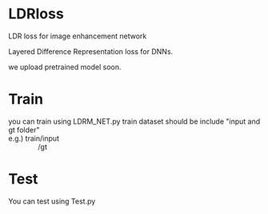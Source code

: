 # LDRloss
LDR loss for image enhancement network

Layered Difference Representation loss for DNNs. 

we upload pretrained model soon. 

# Train
you can train using LDRM_NET.py
train dataset should be include "input and gt folder" <br/>
e.g.) train/input<br/>
&nbsp;&nbsp;&nbsp;&nbsp;&nbsp;&nbsp;&nbsp;&nbsp;&nbsp;&nbsp;&nbsp;&nbsp;&nbsp;&nbsp;               /gt 

# Test 
You can test using Test.py
